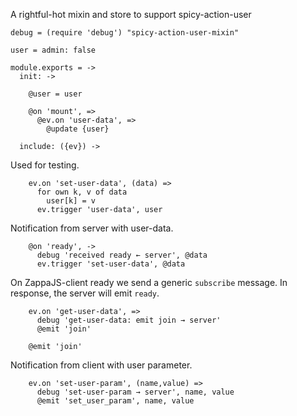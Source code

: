 A rightful-hot mixin and store to support spicy-action-user

    debug = (require 'debug') "spicy-action-user-mixin"

    user = admin: false

    module.exports = ->
      init: ->

        @user = user

        @on 'mount', =>
          @ev.on 'user-data', =>
            @update {user}

      include: ({ev}) ->

Used for testing.

        ev.on 'set-user-data', (data) =>
          for own k, v of data
            user[k] = v
          ev.trigger 'user-data', user

Notification from server with user-data.

        @on 'ready', ->
          debug 'received ready ← server', @data
          ev.trigger 'set-user-data', @data

On ZappaJS-client ready we send a generic `subscribe` message.
In response, the server will emit `ready`.

        ev.on 'get-user-data', =>
          debug 'get-user-data: emit join → server'
          @emit 'join'

        @emit 'join'

Notification from client with user parameter.

        ev.on 'set-user-param', (name,value) =>
          debug 'set-user-param → server', name, value
          @emit 'set_user_param', name, value
